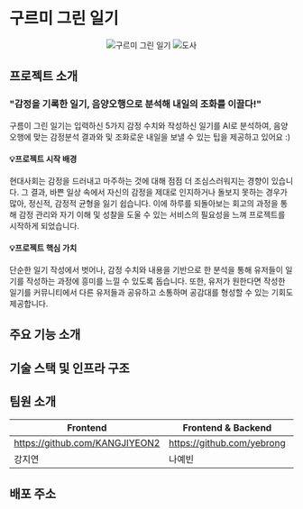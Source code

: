 # 구르미 그린 일기
<div align="center">

![구르미 그린 일기](https://github.com/user-attachments/assets/1b292f65-899f-4c42-b78b-a023a78c39e1)
![도사](https://github.com/user-attachments/assets/02d49660-3e8f-4f74-aff7-6fb80de7488a)
</div>

## 프로젝트 소개
### "감정을 기록한 일기, 음양오행으로 분석해 내일의 조화를 이끌다!"
구름이 그린 일기는 입력하신 5가지 감정 수치와 작성하신 일기를 AI로 분석하여,
음양오행에 맞는 감정분석 결과와 및 조화로운 내일을 보낼 수 있는 팁을 제공하고 있어요 :)

#### 💡프로젝트 시작 배경
현대사회는 감정을 드러내고 마주하는 것에 대해 점점 더 조심스러워지는 경향이 있습니다.
그 결과, 바쁜 일상 속에서 자신의 감정을 제대로 인지하거나 돌보지 못하는 경우가 많아, 정신적, 감정적 균형을 잃기 쉽습니다. 
이에 하루를 되돌아보는 회고의 과정을 통해 감정 관리와 자기 이해 및 성찰을 도울 수 있는 서비스의 필요성을 느껴 프로젝트를 시작하게 되었습니다.

#### 💡프로젝트 핵심 가치
단순한 일기 작성에서 벗어나, 감정 수치와 내용을 기반으로 한 분석을 통해 유저들이 일기를 작성하는 과정에 흥미를 느낄 수 있도록 돕습니다. 
또한, 유저가 원한다면 작성한 일기를 커뮤니티에서 다른 유저들과 공유하고 소통하며 공감대를 형성할 수 있는 기회도 제공합니다.

## 주요 기능 소개

## 기술 스택 및 인프라 구조

## 팀원 소개
| Frontend | Frontend & Backend | Backend | Backend |
|---|---|---|---|
| https://github.com/KANGJIYEON2 | https://github.com/yebrong | https://github.com/aprilnineteen |https://github.com/Jiihyun |
| 강지연 | 나예빈 | 박주희 | 임지현 |




## 배포 주소
